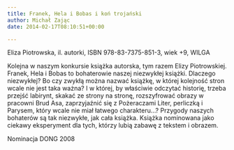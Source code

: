 ```yaml
---
title: Franek, Hela i Bobas i koń trojański
author: Michał Zając
date: 2014-02-17T08:10:51+00:00

---
```

Eliza Piotrowska, il. autorki, ISBN 978-83-7375-851-3, wiek +9, WILGA
  
Kolejna w naszym konkursie książka autorska, tym razem Elizy Piotrowskiej. Franek, Hela i Bobas to bohaterowie naszej niezwykłej książki. Dlaczego niezwykłej? Bo czy zwykłą można nazwać książkę, w której kolejność stron wcale nie jest taka ważna? I w której, by właściwie odczytać historię, trzeba przejść labirynt, skakać ze strony na stronę, rozszyfrować obrazy w pracowni Brud Asa, zaprzyjaźnić się z Pożeraczami Liter, perliczką i Parysem, który wcale nie miał łatwego charakteru&#8230;? Przygody naszych bohaterów są tak niezwykłe, jak cała książka. Książka nominowana jako ciekawy eksperyment dla tych, którzy lubią zabawę z tekstem i obrazem.
  
Nominacja DONG 2008
